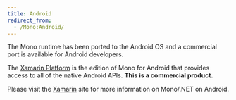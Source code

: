 ```yaml
---
title: Android
redirect_from:
  - /Mono:Android/
---
```


The Mono runtime has been ported to the Android OS and a commercial port is available for Android developers.

The [Xamarin Platform](http://xamarin.com/platform) is the edition of Mono for Android that provides 
access to all of the native Android APIs. **This is a commercial product.**

Please visit the [Xamarin](http://xamarin.com/) site for more information on Mono/.NET on Android.

